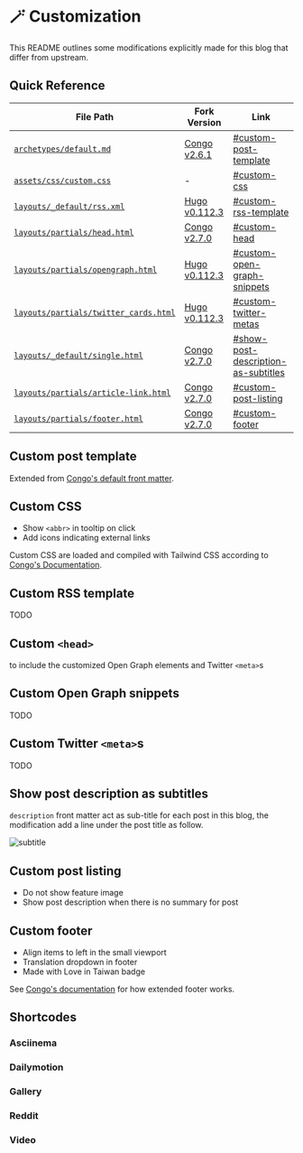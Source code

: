 # 🪄 Customization

This README outlines some modifications explicitly made for this blog that differ from upstream.

## Quick Reference

| File Path                                                            | Fork Version                                                                                                      | Link                                                                       |
| -------------------------------------------------------------------- | ----------------------------------------------------------------------------------------------------------------- | -------------------------------------------------------------------------- |
| [`archetypes/default.md`](../archetypes/default.md)                  | [Congo v2.6.1](https://github.com/jpanther/congo/blob/v2.6.1/archetypes/default.md)                               | [#custom-post-template](#custom-post-template)                             |
| [`assets/css/custom.css`](../assets/css/custom.css)                  | -                                                                                                                 | [#custom-css](#custom-css)                                                 |
| [`layouts/_default/rss.xml`](_default/rss.xml)                       | [Hugo v0.112.3](https://github.com/gohugoio/hugo/blob/v0.112.3/tpl/tplimpl/embedded/templates/_default/rss.xml)   | [#custom-rss-template](#custom-rss-template)                               |
| [`layouts/partials/head.html`](partials/head.html)                   | [Congo v2.7.0](https://github.com/jpanther/congo/blob/v2.7.0/layouts/partials/head.html)                          | [#custom-head](#custom-head)                                               |
| [`layouts/partials/opengraph.html`](partials/opengraph.html)         | [Hugo v0.112.3](https://github.com/gohugoio/hugo/blob/v0.112.3/tpl/tplimpl/embedded/templates/opengraph.html)     | [#custom-open-graph-snippets](#custom-open-graph-snippets)                 |
| [`layouts/partials/twitter_cards.html`](partials/twitter_cards.html) | [Hugo v0.112.3](https://github.com/gohugoio/hugo/blob/v0.112.3/tpl/tplimpl/embedded/templates/twitter_cards.html) | [#custom-twitter-metas](#custom-twitter-metas)                             |
| [`layouts/_default/single.html`](_default/single.html)               | [Congo v2.7.0](https://github.com/jpanther/congo/blob/v2.7.0/layouts/_default/single.html)                        | [#show-post-description-as-subtitles](#show-post-description-as-subtitles) |
| [`layouts/partials/article-link.html`](partials/article-link.html)   | [Congo v2.7.0](https://github.com/jpanther/congo/blob/v2.7.0/layouts/partials/article-link.html)                  | [#custom-post-listing](#custom-post-listing)                               |
| [`layouts/partials/footer.html`](partials/footer.html)               | [Congo v2.7.0](https://github.com/jpanther/congo/blob/v2.7.0/layouts/partials/footer.html)                        | [#custom-footer](#custom-footer)                                           |

## Custom post template

Extended from [Congo's default front matter](https://jpanther.github.io/congo/docs/front-matter/).

## Custom CSS

- Show `<abbr>` in tooltip on click
- Add icons indicating external links

Custom CSS are loaded and compiled with Tailwind CSS according to [Congo's Documentation](https://jpanther.github.io/congo/docs/advanced-customisation/#overriding-the-stylesheet).

## Custom RSS template

TODO

## Custom `<head>`

to include the customized Open Graph elements and Twitter `<meta>`s

## Custom Open Graph snippets

TODO

## Custom Twitter `<meta>`s

TODO

## Show post description as subtitles

`description` front matter act as sub-title for each post in this blog, the modification add a line under the post title as follow.

![subtitle](https://github.com/tomy0000000/blog/assets/23290356/28726984-9eba-4a85-9c23-a5e87be1c517)

## Custom post listing

- Do not show feature image
- Show post description when there is no summary for post

## Custom footer

- Align items to left in the small viewport
- Translation dropdown in footer
- Made with Love in Taiwan badge

See [Congo's documentation](https://jpanther.github.io/congo/docs/partials/#head-and-footer) for how extended footer works.

## Shortcodes

### Asciinema

### Dailymotion

### Gallery

### Reddit

### Video

